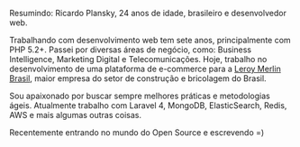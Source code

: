 Resumindo: Ricardo Plansky, 24 anos de idade, brasileiro e desenvolvedor web.

Trabalhando com desenvolvimento web tem sete anos, principalmente com PHP 5.2+.
Passei por diversas áreas de negócio, como: Business Intelligence, Marketing
Digital e Telecomunicações. Hoje, trabalho no desenvolvimento de uma plataforma
de e-commerce para a [Leroy Merlin Brasil](http://www.leroymerlin.com.br), maior
empresa do setor de construção e bricolagem do Brasil.

Sou apaixonado por buscar sempre melhores práticas e metodologias ágeis.
Atualmente trabalho com Laravel 4, MongoDB, ElasticSearch, Redis, AWS e mais
algumas outras coisas.

Recentemente entrando no mundo do Open Source e escrevendo =)
